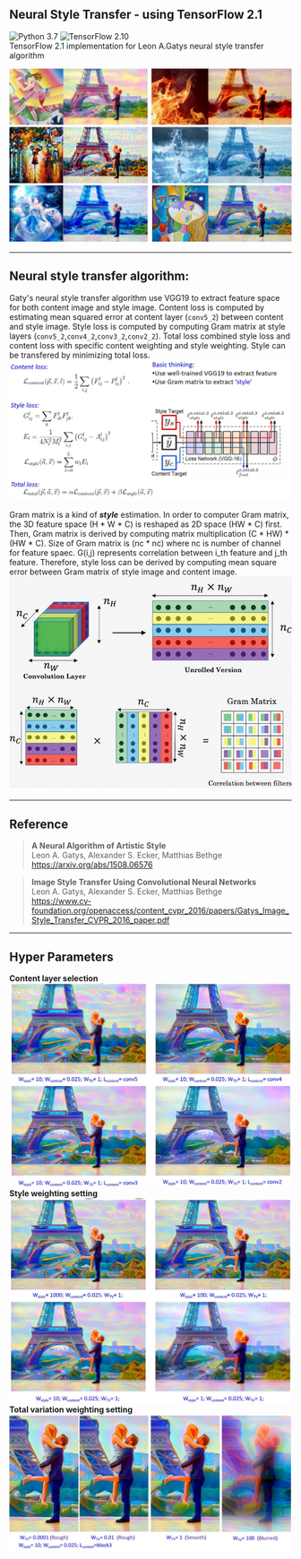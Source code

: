 ## Neural Style Transfer - using TensorFlow 2.1  
![Python 3.7](https://img.shields.io/badge/python-3.7-green.svg?style=plastic)
![TensorFlow 2.10](https://img.shields.io/badge/tensorflow-2.10-green.svg?style=plastic)  
TensorFlow 2.1 implementation for Leon A.Gatys neural style transfer algorithm

![Result demo](./Images/STF_Demo.jpg)

----
## Neural style transfer algorithm:  
Gaty's neural style transfer algorithm use VGG19 to extract feature space for both content image and style image. Content loss is computed by estimating mean squared error at content layer (`conv5_2`) between content and style image. Style loss is computed by computing Gram matrix at style layers (`conv5_2`,`conv4_2`,`conv3_2`,`conv2_2`). Total loss combined style loss and content loss with specific content weighting and style weighting. Style can be transfered by minimizing total loss.    
![Loss_equation](./Images/STF_Loss.jpg)  
  
Gram matrix is a kind of ***style*** estimation. In order to computer Gram matrix, the 3D feature space (H * W * C) is reshaped as 2D space (HW * C) first. Then, Gram matrix is derived by computing matrix multiplication (C * HW) * (HW * C). Size of Gram matrix is (nc * nc) where nc is number of channel for feature spaec. G(i,j) represents correlation between i_th feature and j_th feature. Therefore, style loss can be derived by computing mean square error between Gram matrix of style image and content image.  
![Gram_matrix](./Images/STF_Gram.jpg)  

----
## Reference
> **A Neural Algorithm of Artistic Style**  
> Leon A. Gatys, Alexander S. Ecker, Matthias Bethge  
> https://arxiv.org/abs/1508.06576  

> **Image Style Transfer Using Convolutional Neural Networks**  
> Leon A. Gatys, Alexander S. Ecker, Matthias Bethge  
> https://www.cv-foundation.org/openaccess/content_cvpr_2016/papers/Gatys_Image_Style_Transfer_CVPR_2016_paper.pdf

----
## Hyper Parameters
**Content layer selection**  
![Gram_matrix](./Images/STF_Cont_Layer.jpg)  
**Style weighting setting**  
![Gram_matrix](./Images/STF_W_Style.jpg)  
**Total variation weighting setting**  
![Gram_matrix](./Images/STF_W_TV.jpg)







